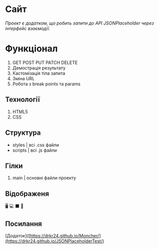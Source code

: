 # Сайт

_Проект є додатком, що робить запити до API JSONPlaceholder через інтерфейс взаємодії._

# Функціонал

  1. GET POST PUT PATCH DELETE
  2. Демострація результату
  3. Кастомізація тіла запита
  4. Зміна URL
  5. Робота з break points та params

## Технології

  1. HTML5
  2. CSS


## Структура
  - styles    | всі .css файли
  - scripts   | всі .js файли

## Гілки

  1. main     | основні файли проекту

     
## Відображеня 

  🖥️ 💻 ⬛ 📱

     
## Посилання

  [Додаток]([https://drkr24.github.io/Moncher/](https://drkr24.github.io/JSONPlaceholderTest/)
